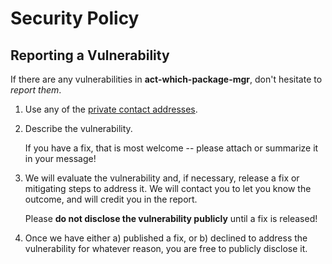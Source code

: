 # Security Policy

## Reporting a Vulnerability

If there are any vulnerabilities in **act-which-package-mgr**, don't hesitate to _report them_.

1. Use any of the [private contact addresses](https://github.com/JoeKarow/act-which-package-mgr#support).
2. Describe the vulnerability.

   If you have a fix, that is most welcome -- please attach or summarize it in your message!

3. We will evaluate the vulnerability and, if necessary, release a fix or mitigating steps to address it. We will contact you to let you know the outcome, and will credit you in the report.

   Please **do not disclose the vulnerability publicly** until a fix is released!

4. Once we have either a) published a fix, or b) declined to address the vulnerability for whatever reason, you are free to publicly disclose it.
